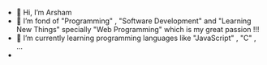 - 👋 Hi, I’m Arsham
- 👀 I’m fond of "Programming" , "Software Development" and "Learning New Things" specially "Web Programming" which is my great passion !!!
- 🌱 I’m currently learning programming languages like "JavaScript" , "C" , ...
- 
<!---
ArshamJL888/ArshamJL888 is a ✨ special ✨ repository because its `README.md` (this file) appears on your GitHub profile.
You can click the Preview link to take a look at your changes.
--->
